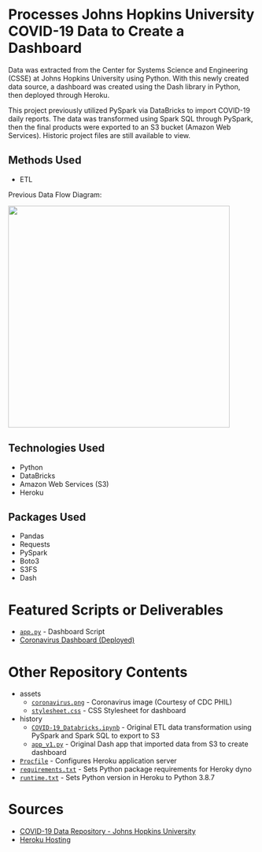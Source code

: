 # Processes Johns Hopkins University COVID-19 Data to Create a Dashboard
Data was extracted from the Center for Systems Science and Engineering (CSSE) at Johns Hopkins University using Python. With this newly created data source, a dashboard was created using the Dash library in Python, then deployed through Heroku.

This project previously utilized PySpark via DataBricks to import COVID-19 daily reports. The data was transformed using Spark SQL through PySpark, then the final products were exported to an S3 bucket (Amazon Web Services). Historic project files are still available to view.

## Methods Used
* ETL

Previous Data Flow Diagram:

<img src="https://erikajacobs.netlify.app/post/covid-19-sparked-aws-ideas/featured.png" width="450">

## Technologies Used
* Python
* DataBricks
* Amazon Web Services (S3)
* Heroku

## Packages Used
* Pandas
* Requests
* PySpark
* Boto3
* S3FS
* Dash

# Featured Scripts or Deliverables
* [```app.py```](app.py) - Dashboard Script
* [Coronavirus Dashboard (Deployed)](https://covid-19-jacobs.herokuapp.com/)

# Other Repository Contents
* assets
  * [```coronavirus.png```](/assets/coronavirus.png) - Coronavirus image (Courtesy of CDC PHIL)
  * [```stylesheet.css```](/assets/stylesheet.css) - CSS Stylesheet for dashboard
* history
  * [```COVID-19_Databricks.ipynb```](/history/COVID-19_Databricks.ipynb) - Original ETL data transformation using PySpark and Spark SQL to export to S3
  * [```app_v1.py```](/history/app_v1.py) - Original Dash app that imported data from S3 to create dashboard
* [```Procfile```](Procfile) - Configures Heroku application server
* [```requirements.txt```](requirements.txt) - Sets Python package requirements for Heroky dyno
* [```runtime.txt```](runtime.txt) - Sets Python version in Heroku to Python 3.8.7

# Sources
* [COVID-19 Data Repository - Johns Hopkins University](https://github.com/CSSEGISandData/COVID-19?files=1)
* [Heroku Hosting](https://austinlasseter.medium.com/how-to-deploy-a-simple-plotly-dash-app-to-heroku-622a2216eb73)
